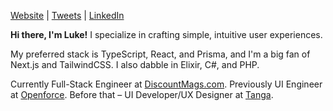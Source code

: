[Website](https://lukeivie.com) | [Tweets](https://twitter.com/IvieLuke) | [LinkedIn](https://linkedin.com/in/luke-ivie)

**Hi there, I'm Luke!** I specialize in crafting simple, intuitive user experiences.

My preferred stack is TypeScript, React, and Prisma, and I'm a big fan of Next.js and TailwindCSS. I also dabble in Elixir, C#, and PHP.

Currently Full-Stack Engineer at [DiscountMags.com](https://discountmags.com). Previously UI Engineer at [Openforce](https://oforce.com). Before that – UI Developer/UX Designer at [Tanga](https://www.tanga.com/).
